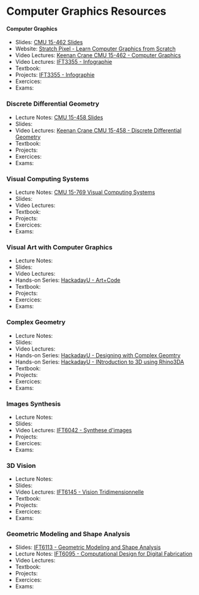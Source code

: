 # Computer Graphics Resources

#### Computer Graphics

- Slides: [CMU 15-462 Slides](http://15462.courses.cs.cmu.edu/fall2020/)
- Website: [Stratch Pixel - Learn Computer Graphics from Scratch](https://www.scratchapixel.com/)
- Video Lectures: [Keenan Crane CMU 15-462 - Computer Graphics](https://www.youtube.com/watch?v=W6yEALqsD7k&list=PL9_jI1bdZmz2emSh0UQ5iOdT2xRHFHL7E)
- Video Lectures: [IFT3355 - Infographie](https://classe.iro.umontreal.ca/c/poulin_channel/videos?a-state=42)
- Textbook:
- Projects: [IFT3355 - Infographie](https://www-labs.iro.umontreal.ca/~bmpix/teaching/3355/2020/)
- Exercices:
- Exams:

### Discrete Differential Geometry

- Lecture Notes: [CMU 15-458 Slides](https://brickisland.net/DDGSpring2021/calendar/)
- Slides:
- Video Lectures: [Keenan Crane CMU 15-458 - Discrete Differential Geometry](https://www.youtube.com/watch?v=mas-PUA3OvA&list=PL9_jI1bdZmz0hIrNCMQW1YmZysAiIYSSS)
- Textbook:
- Projects:
- Exercices:
- Exams:

### Visual Computing Systems

- Lecture Notes: [CMU 15-769 Visual Computing Systems](http://graphics.cs.cmu.edu/courses/15769/fall2016/)
- Slides:
- Video Lectures:
- Textbook:
- Projects:
- Exercices:
- Exams:

### Visual Art with Computer Graphics

- Lecture Notes:
- Slides:
- Video Lectures:
- Hands-on Series: [HackadayU - Art+Code](https://www.youtube.com/playlist?list=PL_tws4AXg7att6rxtRNsGa36fOoRtdKJV)
- Textbook:
- Projects:
- Exercices:
- Exams:

### Complex Geometry

- Lecture Notes:
- Slides:
- Video Lectures:
- Hands-on Series: [HackadayU - Designing with Complex Geomtry](https://www.youtube.com/playlist?list=PL_tws4AXg7atpSQTvbpBCCEKEdA-ksDSy)
- Hands-on Series: [HackadayU - INtroduction to 3D using Rhino3DA](https://www.youtube.com/playlist?list=PL_tws4AXg7avcXkPwoUywP4kF0yOGpOHX)
- Textbook:
- Projects:
- Exercices:
- Exams:

### Images Synthesis

- Lecture Notes:
- Slides:
- Video Lectures: [IFT6042 - Synthese d'images](https://classe.iro.umontreal.ca/c/poulin_channel/videos?a-state=42)
- Projects:
- Exercices:
- Exams:

### 3D Vision

- Lecture Notes:
- Slides:
- Video Lectures: [IFT6145 - Vision Tridimensionnelle](https://classe.iro.umontreal.ca/c/ift6145_a20/videos)
- Textbook:
- Projects:
- Exercices:
- Exams:

### Geometric Modeling and Shape Analysis

- Slides: [IFT6113 - Geometric Modeling and Shape Analysis](http://www-labs.iro.umontreal.ca/~bmpix/teaching/6113/2019/)
- Lecture Notes: [IFT6095 - Computational Design for Digital Fabrication](http://www-labs.iro.umontreal.ca/~bernhard/CDDF17/index_en.php)
- Video Lectures:
- Textbook:
- Projects:
- Exercices:
- Exams:
